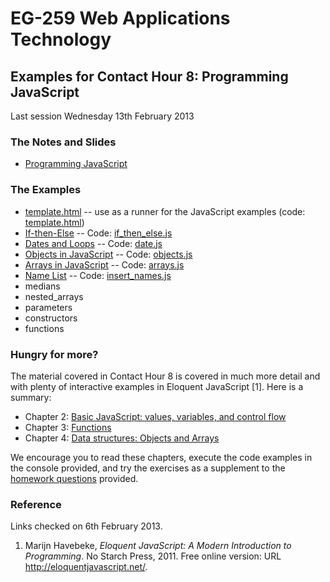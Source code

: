# EG-259 Web Applications Technology

## Examples for Contact Hour 8: Programming JavaScript

Last session Wednesday 13th February 2013

### The Notes and Slides

* [Programming JavaScript](http://www.cpjobling.me/dokuwiki/eg-259:lecture6)


### The Examples

* [template.html](template.html) -- use as a runner for the JavaScript examples (code: [template.html](https://github.com/cpjobling/eg-259-vm/blob/master/web/eg-259/examples/lecture6/template.html))
* [If-then-Else](http://jsfiddle.net/cpjobling/8x8Ad/3/) -- Code: [if_then_else.js](https://github.com/cpjobling/eg-259-vm/blob/master/web/eg-259/examples/lecture6/if_then_else.js)
* [Dates and Loops](http://jsfiddle.net/cpjobling/8x8Ad/5/) -- Code: [date.js](https://github.com/cpjobling/eg-259-vm/blob/master/web/eg-259/examples/lecture6/date.js)
* [Objects in JavaScript](http://jsfiddle.net/cpjobling/THrt4/4/) -- Code: [objects.js](https://github.com/cpjobling/eg-259-vm/blob/master/web/eg-259/examples/lecture6/objects.js)
* [Arrays in JavaScript](http://jsfiddle.net/cpjobling/bJUZ2/4/) -- Code: [arrays.js](https://github.com/cpjobling/eg-259-vm/blob/master/web/eg-259/examples/lecture6/arrays.js)
* [Name List](http://jsfiddle.net/cpjobling/mKaqy/2/) -- Code: [insert_names.js](https://github.com/cpjobling/eg-259-vm/blob/master/web/eg-259/examples/lecture6/insert_names.js)
* medians
* nested_arrays
* parameters
* constructors
* functions

### Hungry for more?

The material covered in Contact Hour 8 is covered in much more detail and with plenty of interactive examples in Eloquent JavaScript [1]. Here is a summary:

* Chapter 2: [Basic JavaScript: values, variables, and control flow](http://eloquentjavascript.net/chapter2.html)
* Chapter 3: [Functions](http://eloquentjavascript.net/chapter3.html)
* Chapter 4: [Data structures: Objects and Arrays](http://eloquentjavascript.net/chapter4.html)

We encourage you to read these chapters, execute the code examples in the console provided, and try the exercises as a supplement to the [homework questions](http://www.cpjobling.me/dokuwiki/eg-259:homework:8) provided.

### Reference

Links checked on 6th February 2013.

1. Marijn Havebeke, *Eloquent JavaScript: A Modern Introduction to Programming*. No Starch Press, 2011. Free online version: URL <http://eloquentjavascript.net/>.
